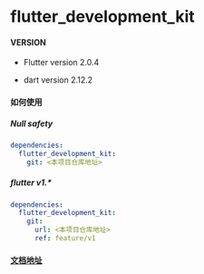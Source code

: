 # flutter_development_kit

#### VERSION

- Flutter version 2.0.4

- dart version 2.12.2

#### 如何使用

##### Null safety

```yaml
dependencies:
  flutter_development_kit:
    git: <本项目仓库地址>
```

##### flutter v1.\*

```yaml
dependencies:
  flutter_development_kit:
    git:
      url: <本项目仓库地址>
      ref: feature/v1
```

#### [文档地址](./docs)
